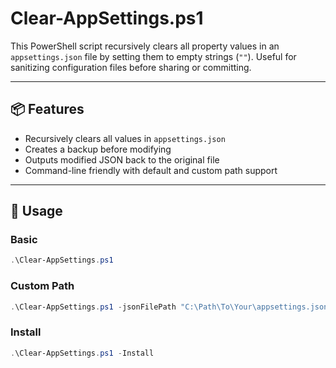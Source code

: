 # Clear-AppSettings.ps1
This PowerShell script recursively clears all property values in an `appsettings.json` file by setting them to empty strings (`""`). 
Useful for sanitizing configuration files before sharing or committing.

---

## 📦 Features

- Recursively clears all values in `appsettings.json`
- Creates a backup before modifying
- Outputs modified JSON back to the original file
- Command-line friendly with default and custom path support

---

## 🚀 Usage

### Basic

```powershell
.\Clear-AppSettings.ps1
```

### Custom Path
```powershell
.\Clear-AppSettings.ps1 -jsonFilePath "C:\Path\To\Your\appsettings.json" -IgnoreProperties "LogLevel", "ConnectionStrings"
```

### Install
```powershell
.\Clear-AppSettings.ps1 -Install
```